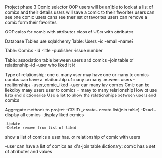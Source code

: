 Project phase 3 Comic selector
OOP
users will be an]ble to look at a list of comics and their details
users will save a comic to their favorites
users can see one comic
users cans see their list of favorites
users can remove a comic form their favorites

OOP calss for comic with attributes
class of USer with attributes


Database Tables
use sqlalchemy
Table: Users
    -id
    -email
    -name?

Table: Comics
    -id
    -title
    -publisher
    -issue number

Table: association table between users and comics
    -join table of relationship
    -id
    -user who liked it id

Type of relationship: one ot many user may have one or many to comics
comics can have a relationship of many to many between users
    -realtionships
    -user_comic_liked
    -user can many fav comics
    Cmic can be liekd by many users
    user to comics = many to many relationship
How ot use lists and dictionaries Use a list to show the relationships between users and comics

Aggregate methods to project
    -CRUD
    _create- create list(join table)
    -Read 
        -display all comics
        -display liked comics

    -Update- 
    -Delete remove from list of liked
show a list of comics a user has. or relationship of comic with users

-user can have a list of comics as id's-join table
dictionary: comic has a set of attributes and values

